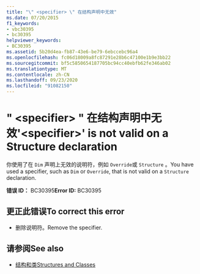 ```yaml
---
title: "\" <specifier> \" 在结构声明中无效"
ms.date: 07/20/2015
f1_keywords:
- vbc30395
- bc30395
helpviewer_keywords:
- BC30395
ms.assetid: 5b20d4ea-fb87-43e6-be79-6ebccebc96a4
ms.openlocfilehash: fc06d18009a8fc87291e28b6c47100e1b9e3bb22
ms.sourcegitcommit: bf5c5850654187705bc94cc40ebfb62fe346ab02
ms.translationtype: MT
ms.contentlocale: zh-CN
ms.lasthandoff: 09/23/2020
ms.locfileid: "91082150"
---
```

# <a name="specifier-is-not-valid-on-a-structure-declaration"></a><span data-ttu-id="c3ac7-102">" \<specifier> " 在结构声明中无效</span><span class="sxs-lookup"><span data-stu-id="c3ac7-102">'\<specifier>' is not valid on a Structure declaration</span></span>

<span data-ttu-id="c3ac7-103">你使用了在 `Dim` 声明上无效的说明符，例如 `Override`或 `Structure` 。</span><span class="sxs-lookup"><span data-stu-id="c3ac7-103">You have used a specifier, such as `Dim` or `Override`, that is not valid on a `Structure` declaration.</span></span>  
  
 <span data-ttu-id="c3ac7-104">**错误 ID：** BC30395</span><span class="sxs-lookup"><span data-stu-id="c3ac7-104">**Error ID:** BC30395</span></span>  
  
## <a name="to-correct-this-error"></a><span data-ttu-id="c3ac7-105">更正此错误</span><span class="sxs-lookup"><span data-stu-id="c3ac7-105">To correct this error</span></span>  
  
- <span data-ttu-id="c3ac7-106">删除说明符。</span><span class="sxs-lookup"><span data-stu-id="c3ac7-106">Remove the specifier.</span></span>  
  
## <a name="see-also"></a><span data-ttu-id="c3ac7-107">请参阅</span><span class="sxs-lookup"><span data-stu-id="c3ac7-107">See also</span></span>

- [<span data-ttu-id="c3ac7-108">结构和类</span><span class="sxs-lookup"><span data-stu-id="c3ac7-108">Structures and Classes</span></span>](../programming-guide/language-features/data-types/structures-and-classes.md)
